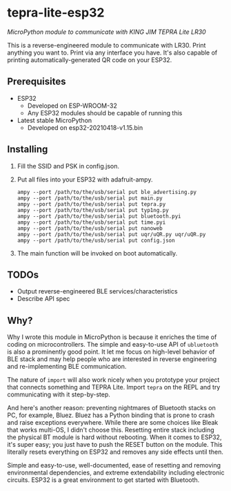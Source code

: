 # tepra-lite-esp32

*MicroPython module to communicate with KING JIM TEPRA Lite LR30*

This is a reverse-engineered module to communicate with LR30. Print anything you want to. Print via any interface you have. It's also capable of printing automatically-generated QR code on your ESP32.


## Prerequisites

 - ESP32
   - Developed on ESP-WROOM-32
   - Any ESP32 modules should be capable of running this
 - Latest stable MicroPython
   - Developed on esp32-20210418-v1.15.bin


## Installing

1. Fill the SSID and PSK in config.json.

2. Put all files into your ESP32 with adafruit-ampy.

    ```
    ampy --port /path/to/the/usb/serial put ble_advertising.py
    ampy --port /path/to/the/usb/serial put main.py
    ampy --port /path/to/the/usb/serial put tepra.py
    ampy --port /path/to/the/usb/serial put typ1ng.py
    ampy --port /path/to/the/usb/serial put bluetooth.pyi
    ampy --port /path/to/the/usb/serial put time.pyi
    ampy --port /path/to/the/usb/serial put nanoweb
    ampy --port /path/to/the/usb/serial put uqr/uQR.py uqr/uQR.py
    ampy --port /path/to/the/usb/serial put config.json
    ```

3. The main function will be invoked on boot automatically.


## TODOs

 - Output reverse-engineered BLE services/characteristics
 - Describe API spec


## Why?

Why I wrote this module in MicroPython is because it enriches the time of coding on microcontrollers. The simple and easy-to-use API of `ubluetooth` is also a prominently good point. It let me focus on high-level behavior of BLE stack and may help people who are interested in reverse engineering and re-implementing BLE communication.

The nature of `import` will also work nicely when you prototype your project that connects something and TEPRA Lite. Import `tepra` on the REPL and try communicating with it step-by-step.

And here's another reason: preventing nightmares of Bluetooth stacks on PC, for example, Bluez. Bluez has a Python binding that is prone to crash and raise exceptions everywhere. While there are some choices like Bleak that works multi-OS, I didn't choose this. Resetting entire stack including the physical BT module is hard without rebooting. When it comes to ESP32, it's super easy; you just have to push the RESET button on the module. This literally resets everything on ESP32 and removes any side effects until then.

Simple and easy-to-use, well-documented, ease of resetting and removing environmental dependencies, and extreme extendability including electronic circuits. ESP32 is a great environment to get started with Bluetooth.

